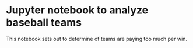 # Jupyter notebook to analyze baseball teams
This notebook sets out to determine of teams are paying too much per win.
